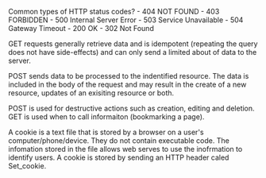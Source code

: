 Common types of HTTP status codes?
	- 404 NOT FOUND
	- 403 FORBIDDEN
	- 500 Internal Server Error
	- 503 Service Unavailable
	- 504 Gateway Timeout 
	- 200 OK
	- 302 Not Found

GET requests generally retrieve data and is idempotent (repeating the query does not have side-effects) and can only send a limited about of data to the server.

POST sends data to be processed to the indentified resource. The data is included in the body of the request and may result in the create of a new resource, updates of an exisiting resource or both.

POST is used for destructive actions such as creation, editing and deletion. GET is used when to call informaiton (bookmarking a page).

A cookie is a text file that is stored by a browser on a user's computer/phone/device. They do not contain executable code. The infomation stored in the file allows web serves to use the inofrmation to identify users. A cookie is stored by sending an HTTP header caled Set_cookie. 



